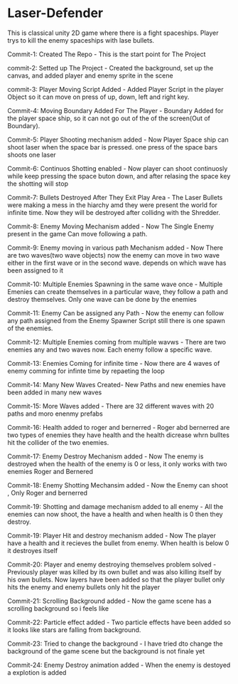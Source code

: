 # Laser-Defender
This is classical unity 2D game where there is a fight spaceships. 
Player trys to kill the enemy spaceships with lase bullets.

Commit-1: Created The Repo - This is the start point for The Project

commit-2: Setted up The Project - Created the background, set up the canvas,
and added player and enemy sprite in the scene

commit-3: Player Moving Script Added - Added Player Script in the player Object so it can move
on press of up, down, left and right key.

Commit-4: Moving Boundary Added For The Player - Boundary Added for the player space ship,
so it can not go out of the of the screen(Out of Boundary).

Commit-5: Player Shooting mechanism added - Now Player Space ship can shoot laser 
when the space bar is pressed. one press of the space bars shoots one laser 

Commit-6: Continuos Shotting enabled - Now player can shoot continuosly while keep pressing the
space buton down, and after relasing the space key the shotting will stop

Commit-7: Bullets Destroyed After They Exit Play Area - The Laser Bullets were making a mess in
the hiarchy amd they were present the world for infinite time. Now they will be destroyed after
collidng with the Shredder.

Commit-8: Enemy Moving Mechanism added - Now The Single Enemy present in the game
Can move following a path.

Commit-9: Enemy moving in various path Mechanism added - Now There are two waves(two wave objects)
now the enemy can move in two wave either in the first wave or in the second wave.
depends on which wave has been assigned to it

Commit-10: Multiple Enemies Spawning in the same wave once - Multiple Emenies can create themselves
in a particular wave, they follow a path and destroy themselves. Only one wave can be done by the enemies

Commit-11: Enemy Can be assigned any Path - Now the enemy can follow any path assigned from the Enemy
Spawner Script still there is one spawn of the enemies.

Commit-12: Multiple Enemies coming from multiple wavws - There are two enemies any and two 
waves now. Each enemy follow a specific wave.

Commit-13: Enemies Coming for infinite time - Now there are 4 waves of enemy
comming for infinte time by repaeting the loop

Commit-14: Many New Waves Created- New Paths and new enemies have been added in many new waves

Commit-15: More Waves added - There are 32 different waves with 20 paths and moro enenmy prefabs

Commit-16: Health added to roger and bernerred - Roger abd bernerred are two types of enemies
they have health and the health dicrease whrn bulltes hit the collider of the two enemies.

Commit-17: Enemy Destroy Mechanism added - Now The enemy is destroyed when the health of the enemy
is 0 or less, it only works with two enemies Roger and Bernered

Commit-18: Enemy Shotting Mechansim added - Now the Enemy can shoot , Only Roger and bernerred

Commit-19: Shotting and damage mechanism added to all enemy - All the enemies can now shoot,
the have a health and when health is 0 then they destroy.

Commit-19: Player Hit and destroy mechanism added - Now The player have a health and it recieves
the bullet from enemy. When health is below 0 it destroyes itself

Commit-20: Player and enemy destroying themselves problem solved - Previously player was killed
by its own bullet and was also killing itself by his own bullets. Now layers have been added
so that the player bullet only hits the enemy and enemy bullets only hit the player

Commit-21: Scrolling Background added - Now the game scene has a scrolling background so i feels like

Commit-22: Particle effect added - Two particle effects have been added so it looks like stars are falling
from background.

Commit-23: Tried to change the background - I have tried dto change the background of the game scene
but the background is not finale yet

Commit-24: Enemy Destroy animation added - When the enemy is destoyed a explotion is added


